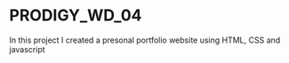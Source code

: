 # PRODIGY_WD_04
In this project I created a presonal portfolio website using HTML, CSS and javascript
